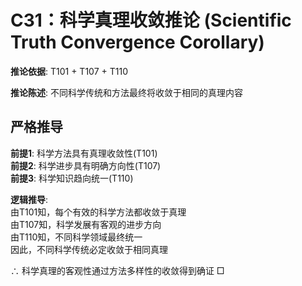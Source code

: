 # C31：科学真理收敛推论 (Scientific Truth Convergence Corollary)  

**推论依据**: T101 + T107 + T110  

**推论陈述**: 不同科学传统和方法最终将收敛于相同的真理内容  

## 严格推导  

**前提1**: 科学方法具有真理收敛性(T101)  
**前提2**: 科学进步具有明确方向性(T107)  
**前提3**: 科学知识趋向统一(T110)  

**逻辑推导**:  
由T101知，每个有效的科学方法都收敛于真理  
由T107知，科学发展有客观的进步方向  
由T110知，不同科学领域最终统一  
因此，不同科学传统必定收敛于相同真理  

∴ 科学真理的客观性通过方法多样性的收敛得到确证 □  